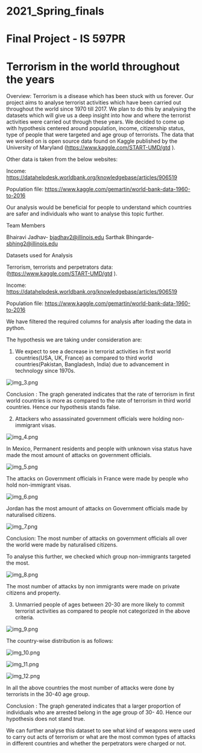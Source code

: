 # 2021_Spring_finals

# Final Project - IS 597PR
# Terrorism in the world throughout the years


Overview: 
Terrorism is a disease which has been stuck with us forever. Our project aims to analyse terrorist activities which have been carried out throughout the world since 1970 till 2017. 
We plan to do this by analysing the datasets which will give us a deep insight into how and where the terrorist activities were carried out through these years. We decided to come up with hypothesis centered around population, income, citizenship status, type of people that were targeted and age group of terrorists. 
The data that we worked on is open source data found on Kaggle published by the University of Maryland (https://www.kaggle.com/START-UMD/gtd ). 

Other data is taken from the below websites:

Income: https://datahelpdesk.worldbank.org/knowledgebase/articles/906519

Population file: https://www.kaggle.com/gemartin/world-bank-data-1960-to-2016

Our analysis would be beneficial for people to understand which countries are safer and individuals who want to analyse this topic further.

Team Members

Bhairavi Jadhav- bjadhav2@illinois.edu
Sarthak Bhingarde- sbhing2@illinois.edu

Datasets used for Analysis

Terrorism, terrorists and perpetrators data: (https://www.kaggle.com/START-UMD/gtd ). 

Income: https://datahelpdesk.worldbank.org/knowledgebase/articles/906519

Population file: https://www.kaggle.com/gemartin/world-bank-data-1960-to-2016

We have filtered the required columns for analysis after loading the data in python.


The hypothesis we are taking under consideration are:

1)	We expect to see a decrease in terrorist activities in first world countries(USA, UK, France) as compared to third world countries(Pakistan, Bangladesh, India) due to advancement in technology since 1970s.

![img_3.png](img_3.png)

Conclusion : The graph generated indicates that the rate of terrorism in first world countries is more as compared to the rate of terrorism in third world countries. Hence our hypothesis stands false.

2)	Attackers who assassinated government officials were holding non-immigrant visas.

![img_4.png](img_4.png)

In Mexico, Permanent residents and people with unknown visa status have made the most amount of attacks on government officials.

![img_5.png](img_5.png)

The attacks on Government officials in France were made by people who hold non-immigrant visas.

![img_6.png](img_6.png)

Jordan has the most amount of attacks on Government officials made by naturalised citizens.

![img_7.png](img_7.png)

Conclusion: The most number of attacks on government officials all over the world were made by naturalised citizens.



To analyse this further, we checked which group non-immigrants targeted the most.

![img_8.png](img_8.png)

The most number of attacks by non immigrants were made on private citizens and property.

3)	Unmarried people of ages between 20-30 are more likely to commit terrorist activities as compared to people not categorized in the above criteria.

![img_9.png](img_9.png)

The country-wise distribution is as follows:

![img_10.png](img_10.png)

![img_11.png](img_11.png)

![img_12.png](img_12.png)

In all the above countries the most number of attacks were done by terrorists in the 30-40 age group.


Conclusion : The graph generated indicates that a larger proportion of individuals who are arrested belong in the age group of 30- 40. Hence our hypothesis does not stand true.


We can further analyse this dataset to see what kind of weapons were used to carry out acts of terrorism or what are the most common types of attacks in different countries and whether the perpetrators were charged or not.
